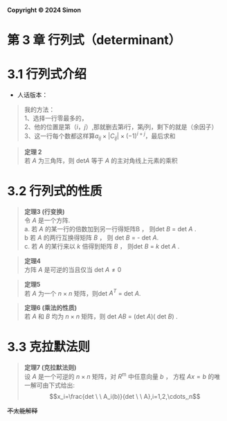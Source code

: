 **Copyright © 2024 Simon**
# 第 3 章 行列式（determinant）
# 3.1 行列式介绍
* 人话版本：
>我的方法：  
>1、选择一行零最多的，  
>2、他的位置是第（$i$，$j$）,那就删去第$i$行，第$j$列，剩下的就是（余因子）  
>3、这一行每个数都这样算$a_{ij} \times |C_{ij}| \times (-1)^{i+j}$，最后求和

>**定理 2**   
>若 $A$ 为三角阵，则 det$A$ 等于 $A$ 的主对角线上元素的乘积

# 3.2  行列式的性质
>**定理3 (行变换)**    
>令 $A$ 是一个方阵.  
>a. 若 $A$  的某一行的倍数加到另一行得矩阵B ， 则det $B$ = det $A$ .  
>b 若 $A$ 的两行互换得矩阵 $B$ ， 则 det $B$ = - det $A$.  
>c. 若 $A$ 的某行来以 $k$ 倍得到矩阵 $B$  ， 则det $B$ = $k$ det $A$ .    

>**定理4**  
> 方阵 $A$ 是可逆的当且仅当 det $A \neq 0$

>**定理5**  
> 若 $A$ 为一个 $n \times n$ 矩阵，则det $A^T$ = det $A$.

>**定理6 (乘法的性质)**  
若 $A$ 和 $B$ 均为 $n \times n$ 矩阵，则 det $AB$ = (det $A$)( det $B$) .


# 3.3 克拉默法则
>**定理7 (克拉默法则)**  
设 $A$ 是一个可逆的 $n \times n$ 矩阵，对 $R$<sup>m</sup> 中任意向量 $b$ ， 方程 $Ax =b$ 的唯一解可由下式给出:  
$$x_i=\frac{det \ \ A_i(b)}{det \ \ A},i=1,2,\cdots,,n$$

~~不太能解释~~
